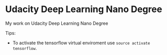 # Udacity Deep Learning Nano Degree

My work on Udacity Deep Learning Nano Degree

Tips:

 - To activate the tensorflow virtual enviroment use `source activate tensorflow`.